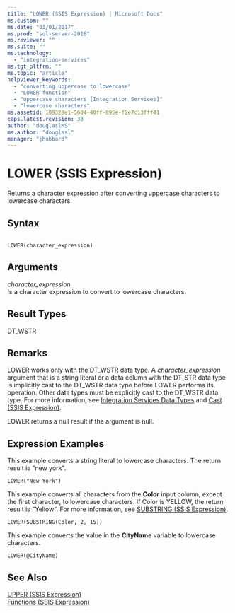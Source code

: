 ```yaml
---
title: "LOWER (SSIS Expression) | Microsoft Docs"
ms.custom: ""
ms.date: "03/01/2017"
ms.prod: "sql-server-2016"
ms.reviewer: ""
ms.suite: ""
ms.technology: 
  - "integration-services"
ms.tgt_pltfrm: ""
ms.topic: "article"
helpviewer_keywords: 
  - "converting uppercase to lowercase"
  - "LOWER function"
  - "uppercase characters [Integration Services]"
  - "lowercase characters"
ms.assetid: 109328e1-5604-40ff-895e-f2e7c13fff41
caps.latest.revision: 33
author: "douglaslMS"
ms.author: "douglasl"
manager: "jhubbard"
---
```

# LOWER (SSIS Expression)
  Returns a character expression after converting uppercase characters to lowercase characters.  
  
## Syntax  
  
```  
  
LOWER(character_expression)  
```  
  
## Arguments  
 *character_expression*  
 Is a character expression to convert to lowercase characters.  
  
## Result Types  
 DT_WSTR  
  
## Remarks  
 LOWER works only with the DT_WSTR data type. A *character_expression* argument that is a string literal or a data column with the DT_STR data type is implicitly cast to the DT_WSTR data type before LOWER performs its operation. Other data types must be explicitly cast to the DT_WSTR data type. For more information, see [Integration Services Data Types](../../integration-services/data-flow/integration-services-data-types.md) and [Cast &#40;SSIS Expression&#41;](../../integration-services/expressions/cast-ssis-expression.md).  
  
 LOWER returns a null result if the argument is null.  
  
## Expression Examples  
 This example converts a string literal to lowercase characters. The return result is "new york".  
  
```  
LOWER("New York")  
```  
  
 This example converts all characters from the **Color** input column, except the first character, to lowercase characters. If Color is YELLOW, the return result is "Yellow". For more information, see [SUBSTRING &#40;SSIS Expression&#41;](../../integration-services/expressions/substring-ssis-expression.md).  
  
```  
LOWER(SUBSTRING(Color, 2, 15))  
```  
  
 This example converts the value in the **CityName** variable to lowercase characters.  
  
```  
LOWER(@CityName)  
```  
  
## See Also  
 [UPPER &#40;SSIS Expression&#41;](../../integration-services/expressions/upper-ssis-expression.md)   
 [Functions &#40;SSIS Expression&#41;](../../integration-services/expressions/functions-ssis-expression.md)  
  
  